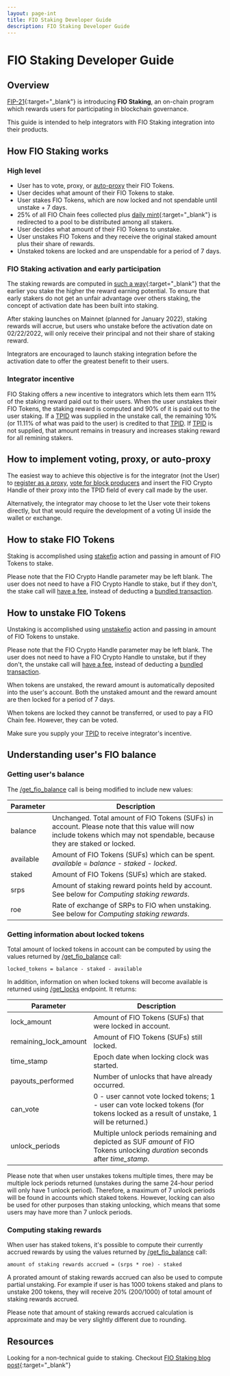 ```yaml
---
layout: page-int
title: FIO Staking Developer Guide
description: FIO Staking Developer Guide
---
```


# FIO Staking Developer Guide
## Overview
[FIP-21](https://github.com/fioprotocol/fips/blob/master/fip-0021.md){:target="_blank"} is introducing **FIO Staking**, an on-chain program which rewards users for participating in blockchain governance.

This guide is intended to help integrators with FIO Staking integration into their products.

## How FIO Staking works
### High level
* User has to vote, proxy, or [auto-proxy]({{site.baseurl}}/docs/how-to/governance) their FIO Tokens.
* User decides what amount of their FIO Tokens to stake.
* User stakes FIO Tokens, which are now locked and not spendable until unstake + 7 days.
* 25% of all FIO Chain fees collected plus [daily mint](https://github.com/fioprotocol/fips/blob/master/fip-0021.md#staking-rewards-reserves){:target="_blank"} is redirected to a pool to be distributed among all stakers.
* User decides what amount of their FIO Tokens to unstake.
* User unstakes FIO Tokens and they receive the original staked amount plus their share of rewards.
* Unstaked tokens are locked and are unspendable for a period of 7 days.

### FIO Staking activation and early participation
The staking rewards are computed in [such a way](https://github.com/fioprotocol/fips/blob/master/fip-0021.md){:target="_blank"} that the earlier you stake the higher the reward earning potential. To ensure that early stakers do not get an unfair advantage over others staking, the concept of activation date has been built into staking.

After staking launches on Mainnet (planned for January 2022), staking rewards will accrue, but users who unstake before the activation date on 02/22/2022, will only receive their principal and not their share of staking reward.

Integrators are encouraged to launch staking integration before the activation date to offer the greatest benefit to their users.

### Integrator incentive
FIO Staking offers a new incentive to integrators which lets them earn 11% of the staking reward paid out to their users. When the user unstakes their FIO Tokens, the staking reward is computed and 90% of it is paid out to the user staking. If a [TPID]({{site.baseurl}}/docs/how-to/tpid) was supplied in the unstake call, the remaining 10% (or 11.11% of what was paid to the user) is credited to that [TPID]({{site.baseurl}}/docs/how-to/tpid). If [TPID]({{site.baseurl}}/docs/how-to/tpid) is not supplied, that amount remains in treasury and increases staking reward for all remining stakers.

## How to implement voting, proxy, or auto-proxy
The easiest way to achieve this objective is for the integrator (not the User) to [register as a proxy]({{site.baseurl}}/docs/contribute/voting-reg-proxy), [vote for block producers]({{site.baseurl}}/docs/contribute/voting) and insert the FIO Crypto Handle of their proxy into the TPID field of every call made by the user.

Alternatively, the integrator may choose to let the User vote their tokens directly, but that would require the development of a voting UI inside the wallet or exchange.

## How to stake FIO Tokens
Staking is accomplished using [stakefio]({{site.baseurl}}/pages/api/fio-api/#options-stakefio) action and passing in amount of FIO Tokens to stake.

Please note that the FIO Crypto Handle parameter may be left blank. The user does not need to have a FIO Crypto Handle to stake, but if they don't, the stake call will [have a fee]({{site.baseurl}}/pages/api/fio-api/#post-/get_fee), instead of deducting a [bundled transaction]({{site.baseurl}}/docs/fio-protocol/fio-fees).

## How to unstake FIO Tokens
Unstaking is accomplished using [unstakefio]({{site.baseurl}}/pages/api/fio-api/#options-unstakefio) action and passing in amount of FIO Tokens to unstake.

Please note that the FIO Crypto Handle parameter may be left blank. The user does not need to have a FIO Crypto Handle to unstake, but if they don't, the unstake call will [have a fee]({{site.baseurl}}/pages/api/fio-api/#post-/get_fee), instead of deducting a [bundled transaction]({{site.baseurl}}/docs/fio-protocol/fio-fees).

When tokens are unstaked, the reward amount is automatically deposited into the user's account. Both the unstaked amount and the reward amount are then locked for a period of 7 days.

When tokens are locked they cannot be transferred, or used to pay a FIO Chain fee. However, they can be voted.

Make sure you supply your [TPID]({{site.baseurl}}/docs/how-to/tpid) to receive integrator's incentive.

## Understanding user's FIO balance
### Getting user's balance
The [/get_fio_balance]({{site.baseurl}}/pages/api/fio-api/#post-/get_fio_balance) call is being modified to include new values:

|Parameter|Description|
|---|---|
|balance|Unchanged. Total amount of FIO Tokens (SUFs) in account. Please note that this value will now include tokens which may not spendable, because they are staked or locked.|
|available|Amount of FIO Tokens (SUFs) which can be spent. _available_ = _balance_ - _staked_ - _locked_.|
|staked|Amount of FIO Tokens (SUFs) which are staked.|
|srps|Amount of staking reward points held by account. See below for _Computing staking rewards_.|
|roe|Rate of exchange of SRPs to FIO when unstaking. See below for _Computing staking rewards_.|

### Getting information about locked tokens
Total amount of locked tokens in account can be computed by using the values returned by [/get_fio_balance]({{site.baseurl}}/pages/api/fio-api/#post-/get_fio_balance) call:
```
locked_tokens = balance - staked - available
```

In addition, information on when locked tokens will become available is returned using [/get_locks]({{site.baseurl}}/pages/api/fio-api/#post-/get_locks) endpoint. It returns:

|Parameter|Description|
|---|---|
|lock_amount|Amount of FIO Tokens (SUFs) that were locked in account.|
|remaining_lock_amount|Amount of FIO Tokens (SUFs) still locked.|
|time_stamp|Epoch date when locking clock was started.|
|payouts_performed|Number of unlocks that have already occurred.|
|can_vote|0 - user cannot vote locked tokens; 1 - user can vote locked tokens (for tokens locked as a result of unstake, 1 will be returned.)|
|unlock_periods|Multiple unlock periods remaining and depicted as SUF _amount_ of FIO Tokens unlocking _duration_ seconds after _time_stamp_.|

Please note that when user unstakes tokens multiple times, there may be multiple lock periods returned (unstakes during the same 24-hour period will only have 1 unlock period). Therefore, a maximum of 7 unlock periods will be found in accounts which staked tokens. However, locking can also be used for other purposes than staking unlocking, which means that some users may have more than 7 unlock periods.

### Computing staking rewards
When user has staked tokens, it's possible to compute their currently accrued rewards by using the values returned by [/get_fio_balance]({{site.baseurl}}/pages/api/fio-api/#post-/get_fio_balance) call:

```
amount of staking rewards accrued = (srps * roe) - staked
```

A prorated amount of staking rewards accrued can also be used to compute partial unstaking. For example if user is has 1000 tokens staked and plans to unstake 200 tokens, they will receive 20% (200/1000) of total amount of staking rewards accrued.

Please note that amount of staking rewards accrued calculation is approximate and may be very slightly different due to rounding.

## Resources
Looking for a non-technical guide to staking. Checkout [FIO Staking blog post](https://medium.com/fio-blog/fio-token-staking-fio-improvement-proposal-fip-21-explained-e80a43bf3e83){:target="_blank"}
